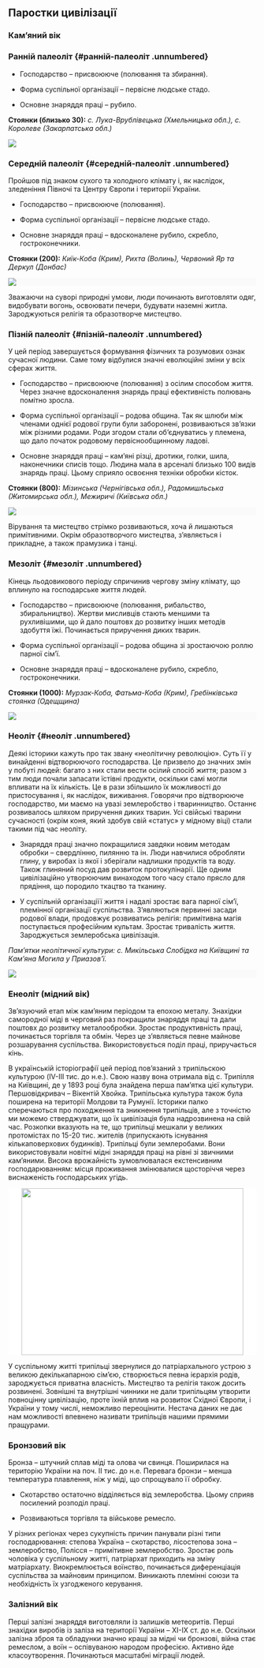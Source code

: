 Паростки цивілізації
--------------------


### Кам’яний вік

### Ранній палеоліт {#ранній-палеоліт .unnumbered}

-   Господарство – присвоююче (полювання та збирання).

-   Форма суспільної організації – первісне людське стадо.

-   Основне знаряддя праці – рубило.

**Стоянки (близько 30):**
*с. Лука-Врублівецька (Хмельницька обл.), с. Королеве (Закарпатська
обл.)*


<img src="https://rawgit.com/chudaol/ed-era-book-history/master/images/pic1.svg" style="background: #FAFAFA;" />



### Середній палеоліт {#середній-палеоліт .unnumbered}

Пройшов під знаком сухого та холодного клімату і, як наслідок,
зледеніння Півночі та Центру Європи і території України.

-   Господарство – присвоююче (полювання).

-   Форма суспільної організації – первісне людське стадо.

-   Основне знаряддя праці – вдосконалене рубило, скребло,
    гостроконечники.

**Стоянки (200):**
*Киїк-Коба (Крим), Рихта (Волинь), Червоний Яр та Деркул (Донбас)*

<div style="background: #FAFAFA;">
<img src="https://rawgit.com/chudaol/ed-era-book-history/master/images/pic2.svg" />
</div>

Зважаючи на суворі природні умови, люди починають виготовляти одяг,
видобувати вогонь, освоювати печери, будувати наземні житла.
Зароджуються релігія та образотворче мистецтво.

### Пізній палеоліт {#пізній-палеоліт .unnumbered}

У цей період завершується формування фізичних та розумових ознак
сучасної людини. Саме тому відбулися значні еволюційні зміни у всіх
сферах життя.

-   Господарство – присвоююче (полювання) з осілим способом життя. Через
    значне вдосконалення знарядь праці ефективність полювань помітно
    зросла.

-   Форма суспільної організації – родова община. Так як шлюби між
    членами однієї родової групи були заборонені, розвиваються зв’язки
    між різними родами. Роди згодом стали об’єднуватись у племена, що
    дало початок родовому первіснообщинному ладові.

-   Основне знаряддя праці – кам’яні різці, дротики, голки, шила,
    наконечники списів тощо. Людина мала в арсеналі близько 100 видів
    знарядь праці. Цьому сприяло освоєння техніки обробки кісток.

**Стоянки (800):**
*Мізинська (Чернігівська обл.), Радомишльська (Житомирська обл.),*
*Межиричі (Київська обл.)*

<div style="background: #FAFAFA;">
<img src="https://rawgit.com/chudaol/ed-era-book-history/master/images/pic3.svg" />
</div>


Вірування та мистецтво стрімко розвиваються, хоча й лишаються
примітивними. Окрім образотворчого мистецтва, з’являється і прикладне, а
також прамузика і танці.

### Мезоліт {#мезоліт .unnumbered}

Кінець льодовикового періоду спричинив чергову зміну клімату, що
вплинуло на господарське життя людей.

-   Господарство – присвоююче (полювання, рибальство, збиральництво).
    Жертви мисливців стають меншими та рухливішими, що й дало поштовх до
    розвитку інших методів здобуття їжі. Починається приручення диких
    тварин.

-   Форма суспільної організації – родова община зі зростаючою роллю
    парної сім’ї.

-   Основне знаряддя праці – вдосконалене рубило, скребло,
    гостроконечники.

**Стоянки (1000):**
*Мурзак-Коба, Фатьма-Коба (Крим), Гребінківська стоянка (Одещщина)*

<div style="background: #FAFAFA;">
<img src="https://rawgit.com/chudaol/ed-era-book-history/master/images/pic4.svg" />
</div>


### Неоліт {#неоліт .unnumbered}

Деякі історики кажуть про так звану «неолітичну революцію». Суть її у
винайденні відтворюючого господарства. Це призвело до значних змін у
побуті людей: багато з них стали вести осілий спосіб життя; разом з тим
люди почали запасати їстівні продукти, оскільки самі могли впливати на
їх кількість. Це в рази збільшило їх можливості до пристосування і, як
наслідок, виживання. Говорячи про відтворююче господарство, ми маємо на
увазі землеробство і тваринництво. Останнє розвивалось шляхом приручення
диких тварин. Усі свійські тварини сучасності (окрім коня, який здобув
свій «статус» у мідному віці) стали такими під час неоліту.

-   Знаряддя праці значно покращилися завдяки новим методам обробки –
    свердлінню, пилянню та ін. Люди навчилися обробляти глину, у виробах
    із якої і зберігали надлишки продуктів та воду. Також глиняний посуд
    дав розвиток протокулінарії. Ще одним цивілізаційно утворюючим
    винаходом того часу стало прясло для прядіння, що породило ткацтво
    та тканину.

-   У суспільній організаціїї життя і надалі зростає вага парної сім’ї,
    племінної організації суспільства. З’являються первинні засади
    родової влади, продовжує розвиватись релігія: примітивна магія
    поступається професійним культам. Зростає тривалість життя.
    Зароджується землеробська цивілізація.

*Пам’ятки неолітичної культури: с. Микільська Слобідка на Київщині та
Кам’яна Могила у Приазов’ї.*

<div style="background: #FAFAFA;">
<img src="https://rawgit.com/chudaol/ed-era-book-history/master/images/pic5.svg" />
</div>


### Енеоліт (мідний вік)

Зв’язуючий етап між кам’яним періодом та епохою металу. Знахідки
самородної міді в черговий раз покращили знаряддя праці та дали поштовх
до розвитку металообробки. Зростає продуктивність праці, починається
торгівля та обмін. Через це з’являється певне майнове розшарування
суспільства. Використовується поділ праці, приручається кінь.

В українській історіографії цей період пов’язаний з трипільскою
культурою (IV-III тис. до н.е.). Свою назву вона отримала від с.
Трипілля на Київщині, де у 1893 році була знайдена перша пам’ятка цієї
культури. Першовідкривач – Вікентій Хвойка. Трипільська культура також
була поширена на території Молдови та Румунії. Історики палко
сперечаються про походження та зникнення трипільців, але з точністю ми
можемо стверджувати, що їх цивілізація була надрозвинена на свій час.
Розкопки вказують на те, що трипільці мешкали у великих протомістах по
15-20 тис. жителів (припускають існування кількаповерхових будинків).
Трипільці були землеробами. Вони використовували новітні мідні знаряддя
праці на рівні зі звичними кам’яними. Висока врожайність зумовлювалася
екстенсивним господарюванням: місця проживання змінювалися щосторіччя
через виснаженість господарських угідь.

<div align="center" style="background-color: #ffffff;">
<img  src="https://rawgit.com/chudaol/ed-era-book-history/master/images/pic6.svg" width="450" height="338">
</div>

У суспільному житті трипільці звернулися до патріархального устрою з
великою декількапарною сім’єю, створюється певна ієрархія родів,
зароджується приватна власність. Мистецтво та релігія також досить
розвинені. Зовнішні та внутрішні чинники не дали трипільцям утворити
повноцінну цивілізацію, проте їхній вплив на розвиток Східної Європи, і
України у тому числі, неможливо переоцінити. Нестача даних не дає нам
можливості впевнено називати трипільців нашими прямими пращурами.

### Бронзовий вік

Бронза – штучний сплав міді та олова чи свинця. Поширилася на територію
України на поч. ІІ тис. до н.е. Перевага бронзи – менша температура
плавлення, ніж у міді, що спрощувало її обробку.

-   Скотарство остаточно відділяється від землеробства. Цьому сприяв
    посилений розподіл праці.

-   Розвиваються торгівля та військове ремесло.

У різних регіонах через сукупність причин панували різні типи
господарювання: степова Україна – скотарство, лісостепова зона –
землеробство, Полісся – примітивне землеробство. Зростає роль чоловіка у
суспільному житті, патріархат приходить на зміну матріархату.
Виокремлюється воїнство, починається диференціація суспільства за
майновим принципом. Виникають племінні союзи та необхідність їх
узгодженого керування.

### Залізний вік

Перші залізні знаряддя виготовляли із залишків метеоритів. Перші
знахідки виробів із заліза на території України – ХІ-ІХ ст. до н.е.
Оскільки залізна зброя та обладунки значно кращі за мідні чи бронзові,
війна стає ремеслом, а воїн – оспівуваною народом професією. Активно йде
класоутворення. Починаються масштабні міграції людей.
